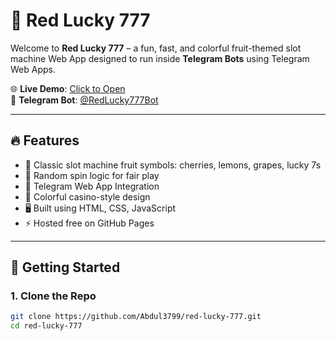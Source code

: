 # 🎰 Red Lucky 777

Welcome to **Red Lucky 777** – a fun, fast, and colorful fruit-themed slot machine Web App designed to run inside **Telegram Bots** using Telegram Web Apps.

🌐 **Live Demo**: [Click to Open](https://abdul3799.github.io/red-lucky-777/)  
🤖 **Telegram Bot**: [@RedLucky777Bot](https://t.me/RedLucky777Bot)

---

## 🔥 Features

- 🍒 Classic slot machine fruit symbols: cherries, lemons, grapes, lucky 7s
- 🎲 Random spin logic for fair play
- 📱 Telegram Web App Integration
- 🌈 Colorful casino-style design
- 🖥️ Built using HTML, CSS, JavaScript
- ⚡ Hosted free on GitHub Pages

---

## 🚀 Getting Started

### 1. Clone the Repo
```bash
git clone https://github.com/Abdul3799/red-lucky-777.git
cd red-lucky-777
